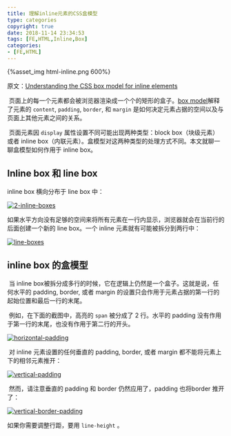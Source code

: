 ```yaml
---
title: 理解inline元素的CSS盒模型
type: categories
copyright: true
date: 2018-11-14 23:34:53
tags: [FE,HTML,Inline,Box]
categories: 
- [FE,HTML]
---
```


{%asset_img html-inline.png 600%}

原文：[Understanding the CSS box model for inline elements](https://hacks.mozilla.org/2015/03/understanding-inline-box-model/) 

​	页面上的每一个元素都会被浏览器渲染成一个个的矩形的盒子。[box model](https://developer.mozilla.org/en-US/docs/Web/CSS/box_model)解释了元素的 `content`, `padding`, `border`, 和 `margin` 是如何决定元素占据的空间以及与页面上其他元素之间的关系。

​	页面元素因 `display` 属性设置不同可能出现两种类型：block box（块级元素）或者  inline box（内联元素）。盒模型对这两种类型的处理方式不同。本文就聊一聊盒模型如何作用于 inline box。

<!--more-->

## Inline box 和 line box

inline box 横向分布于 line box 中：

[![2-inline-boxes](https://2r4s9p1yi1fa2jd7j43zph8r-wpengine.netdna-ssl.com/files/2015/03/2-inline-boxes.png)](https://2r4s9p1yi1fa2jd7j43zph8r-wpengine.netdna-ssl.com/files/2015/03/2-inline-boxes.png)



如果水平方向没有足够的空间来将所有元素在一行内显示，浏览器就会在当前行的后面创建一个新的 line box。一个 inline 元素就有可能被拆分到两行中：

[![line-boxes](https://2r4s9p1yi1fa2jd7j43zph8r-wpengine.netdna-ssl.com/files/2015/03/line-boxes.png)](https://2r4s9p1yi1fa2jd7j43zph8r-wpengine.netdna-ssl.com/files/2015/03/line-boxes.png)

## inline box 的盒模型

​	当 inline box被拆分成多行的时候，它在逻辑上仍然是一个盒子。这就是说，任何水平的 padding, border, 或者 margin 的设置只会作用于元素占据的第一行的起始位置和最后一行的末尾。

​	例如，在下面的截图中，高亮的 `span` 被分成了 2 行。水平的 padding 没有作用于第一行的末尾，也没有作用于第二行的开头。

[![horizontal-padding](https://2r4s9p1yi1fa2jd7j43zph8r-wpengine.netdna-ssl.com/files/2015/03/horizontal-padding.png)](https://2r4s9p1yi1fa2jd7j43zph8r-wpengine.netdna-ssl.com/files/2015/03/horizontal-padding.png)

​	对 inline 元素设置的任何垂直的 padding, border, 或者 margin 都不能将元素上下的相邻元素推开：

[![vertical-padding](https://2r4s9p1yi1fa2jd7j43zph8r-wpengine.netdna-ssl.com/files/2015/03/vertical-padding.png)](https://2r4s9p1yi1fa2jd7j43zph8r-wpengine.netdna-ssl.com/files/2015/03/vertical-padding.png)

​	然而，请注意垂直的 padding 和 border 仍然应用了，padding 也将border 推开了：

[![vertical-border-padding](https://2r4s9p1yi1fa2jd7j43zph8r-wpengine.netdna-ssl.com/files/2015/03/vertical-border-padding.png)](https://2r4s9p1yi1fa2jd7j43zph8r-wpengine.netdna-ssl.com/files/2015/03/vertical-border-padding.png)

如果你需要调整行距，要用 `line-height` 。